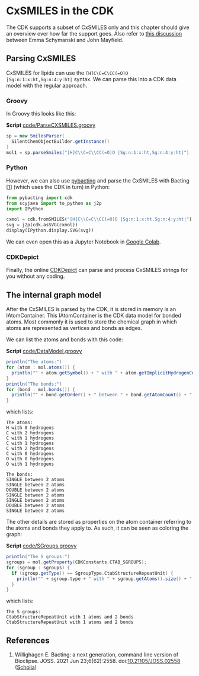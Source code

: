 # CxSMILES in the CDK

The CDK supports a subset of CxSMILES only and this chapter should give an overview
over how far the support goes. Also refer to 
[this discussion](https://github.com/cdk/depict/issues/7)
between Emma Schymanski and John Mayfield.

## Parsing CxSMILES

CxSMILES for lipids can use the `[H]C\C=C\CC(=O)O |Sg:n:1:x:ht,Sg:n:4:y:ht|` syntax.
We can parse this into a CDK data model with the regular approach.

### Groovy

In <a name="tp1">Groovy</a> this
looks like this:

**Script** [code/ParseCXSMILES.groovy](code/ParseCXSMILES.code.md)
```groovy
sp = new SmilesParser(
  SilentChemObjectBuilder.getInstance()
)
mol1 = sp.parseSmiles("[H]C\\C=C\\CC(=O)O |Sg:n:1:x:ht,Sg:n:4:y:ht|")
```

### Python

However, we can also use [pybacting]() and parse the CxSMILES with <a name="tp2">Bacting</a> [<a href="#citeref1">1</a>]
(which uses the CDK in turn) in <a name="tp3">Python</a>:

```python
from pybacting import cdk
from scyjava import to_python as j2p
import IPython

cxmol = cdk.fromSMILES("[H]C\\C=C\\CC(=O)O |Sg:n:1:x:ht,Sg:n:4:y:ht|")
svg = j2p(cdk.asSVG(cxmol))
display(IPython.display.SVG(svg))
```

We can even open this as a <a name="tp4">Jupyter Notebook</a> in
[Google Colab](https://colab.research.google.com/github/egonw/cdk-cxsmiles/blob/master/nb/parseCxSMILES.ipynb).

### CDKDepict

Finally, the online [CDKDepict](https://www.simolecule.com/cdkdepict/depict.html) can parse and process CxSMILES strings for
you without any coding.

## The internal graph model

After the CxSMILES is parsed by the CDK, it is stored in memory is an <a name="tp5">IAtomContainer</a>.
This IAtomContainer is the CDK data model for bonded atoms. Most commonly it is used to store the
chemical graph in which atoms are represented as vertices and bonds as edges. 

We can list the atoms and bonds with this code:

**Script** [code/DataModel.groovy](code/DataModel.code.md)
```groovy
println("The atoms:")
for (atom : mol.atoms()) {
  println("" + atom.getSymbol() + " with " + atom.getImplicitHydrogenCount() + " hydrogens")
}
println("The bonds:")
for (bond : mol.bonds()) {
  println("" + bond.getOrder() + " between " + bond.getAtomCount() + " atoms")
}
```

which lists:

```
The atoms:
H with 0 hydrogens
C with 2 hydrogens
C with 1 hydrogens
C with 1 hydrogens
C with 2 hydrogens
C with 0 hydrogens
O with 0 hydrogens
O with 1 hydrogens

The bonds:
SINGLE between 2 atoms
SINGLE between 2 atoms
DOUBLE between 2 atoms
SINGLE between 2 atoms
SINGLE between 2 atoms
DOUBLE between 2 atoms
SINGLE between 2 atoms
```

The other details are stored as properties on the atom container referring to the atoms
and bonds they apply to. As such, it can be seen as coloring the graph:

**Script** [code/SGroups.groovy](code/SGroups.code.md)
```groovy
println("The S groups:")
sgroups = mol.getProperty(CDKConstants.CTAB_SGROUPS);
for (sgroup : sgroups) {
  if (sgroup.getType() == SgroupType.CtabStructureRepeatUnit) {
    println("" + sgroup.type + " with " + sgroup.getAtoms().size() + " atoms and "  + sgroup.getBonds().size() + " bonds")
  }
}
```

which lists:

```
The S groups:
CtabStructureRepeatUnit with 1 atoms and 2 bonds
CtabStructureRepeatUnit with 1 atoms and 2 bonds
```

## References

1. <a name="citeref1"></a>Willighagen E. Bacting: a next generation, command line version of Bioclipse. JOSS. 2021 Jun 23;6(62):2558.  doi:[10.21105/JOSS.02558](https://doi.org/10.21105/JOSS.02558) ([Scholia](https://scholia.toolforge.org/doi/10.21105/JOSS.02558))


